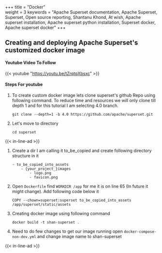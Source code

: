 +++
title = "Docker"  
weight = 3
keywords     = "Apache Superset documentation, Apache Superset, Superset, Open source reporting, Shantanu Khond, At wish, Apache superset installation, Apache superset python installation, Superset docker, Apache superset docker"
+++


## Creating and deploying Apache Superset's customized docker image 

#### Youtube Video To Follow
{{< youtube "https://youtu.be/tZrqtqXbsxc" >}}

#### Steps For youtube
1. To create custom docker image lets clone superset's github Repo using following command. To reduce   time and resources we will only clone till depth 1 and for this tutorial I am selecting 4.0 branch.


    ```
    git clone --depth=1 -b 4.0 https://github.com/apache/superset.git
    ```

2. Let's move to directory 
    ```
    cd superset
    ```

{{< in-line-ad >}}

1. Create a dir I am calling it to_be_copied and create following directory structure in it
    ```
    - to_be_copied_into_assets
        - {your_project_}images
            - logo.png
            - favicon.png  
    ```

2. Open `Dockerfile` find `WORKDIR /app` for me it is on line 65 (In future it might change). Add following code below it
    ```
    COPY --chown=superset:superset to_be_copied_into_assets /app/superset/static/assets
    ```

3. Creating docker image using following command
    ```
    docker build -t shan-superset .
    ```

4. Need to do few changes to get our image running open `docker-compose-non-dev.yml` 
    and change image name to shan-superset


{{< in-line-ad >}}